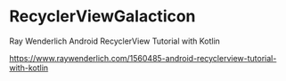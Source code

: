 # RecyclerViewGalacticon
Ray Wenderlich Android RecyclerView Tutorial with Kotlin

https://www.raywenderlich.com/1560485-android-recyclerview-tutorial-with-kotlin
